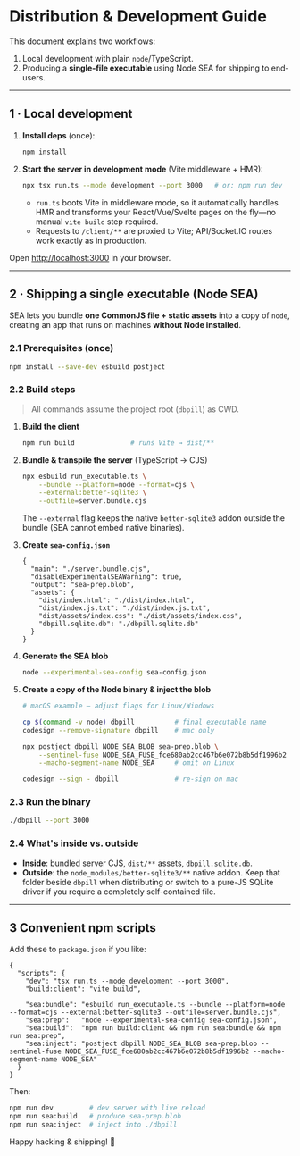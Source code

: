 # Distribution & Development Guide

This document explains two workflows:

1. Local development with plain `node`/TypeScript.
2. Producing a **single-file executable** using Node SEA for shipping to end-users.

---
## 1 · Local development

1. **Install deps** (once):
   ```bash
   npm install
   ```

2. **Start the server in development mode** (Vite middleware + HMR):
   ```bash
   npx tsx run.ts --mode development --port 3000   # or: npm run dev
   ```

   * `run.ts` boots Vite in middleware mode, so it automatically handles HMR
     and transforms your React/Vue/Svelte pages on the fly—no manual `vite build` step required.
   * Requests to `/client/**` are proxied to Vite; API/Socket.IO routes work exactly as in production.

Open <http://localhost:3000> in your browser.

---
## 2 · Shipping a single executable (Node SEA)

SEA lets you bundle **one CommonJS file + static assets** into a copy of
`node`, creating an app that runs on machines **without Node installed**.

### 2.1 Prerequisites (once)
```bash
npm install --save-dev esbuild postject
```

### 2.2 Build steps

> All commands assume the project root (`dbpill`) as CWD.

1. **Build the client**
   ```bash
   npm run build              # runs Vite → dist/**
   ```

2. **Bundle & transpile the server** (TypeScript → CJS)
   ```bash
   npx esbuild run_executable.ts \
       --bundle --platform=node --format=cjs \
       --external:better-sqlite3 \
       --outfile=server.bundle.cjs
   ```
   The `--external` flag keeps the native `better-sqlite3` addon outside the
   bundle (SEA cannot embed native binaries).

3. **Create `sea-config.json`**
   ```jsonc
   {
     "main": "./server.bundle.cjs",
     "disableExperimentalSEAWarning": true,
     "output": "sea-prep.blob",
     "assets": {
       "dist/index.html": "./dist/index.html",
       "dist/index.js.txt": "./dist/index.js.txt",
       "dist/assets/index.css": "./dist/assets/index.css",
       "dbpill.sqlite.db": "./dbpill.sqlite.db"
     }
   }
   ```

4. **Generate the SEA blob**
   ```bash
   node --experimental-sea-config sea-config.json
   ```

5. **Create a copy of the Node binary & inject the blob**

   ```bash
   # macOS example – adjust flags for Linux/Windows

   cp $(command -v node) dbpill          # final executable name
   codesign --remove-signature dbpill    # mac only

   npx postject dbpill NODE_SEA_BLOB sea-prep.blob \
       --sentinel-fuse NODE_SEA_FUSE_fce680ab2cc467b6e072b8b5df1996b2 \
       --macho-segment-name NODE_SEA     # omit on Linux

   codesign --sign - dbpill              # re-sign on mac
   ```

### 2.3 Run the binary
```bash
./dbpill --port 3000
```

### 2.4 What's inside vs. outside
* **Inside**: bundled server CJS, `dist/**` assets, `dbpill.sqlite.db`.
* **Outside**: the `node_modules/better-sqlite3/**` native addon. Keep that
  folder beside `dbpill` when distributing or switch to a pure-JS SQLite driver
  if you require a completely self-contained file.

---
## 3 Convenient npm scripts
Add these to `package.json` if you like:
```jsonc
{
  "scripts": {
    "dev": "tsx run.ts --mode development --port 3000",
    "build:client": "vite build",

    "sea:bundle": "esbuild run_executable.ts --bundle --platform=node --format=cjs --external:better-sqlite3 --outfile=server.bundle.cjs",
    "sea:prep":   "node --experimental-sea-config sea-config.json",
    "sea:build":  "npm run build:client && npm run sea:bundle && npm run sea:prep",
    "sea:inject": "postject dbpill NODE_SEA_BLOB sea-prep.blob --sentinel-fuse NODE_SEA_FUSE_fce680ab2cc467b6e072b8b5df1996b2 --macho-segment-name NODE_SEA"
  }
}
```

Then:
```bash
npm run dev         # dev server with live reload
npm run sea:build   # produce sea-prep.blob
npm run sea:inject  # inject into ./dbpill
```

Happy hacking & shipping! 🚀


